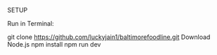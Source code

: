SETUP

Run in Terminal:

git clone https://github.com/luckyjain1/baltimorefoodline.git
Download Node.js
npm install
npm run dev
